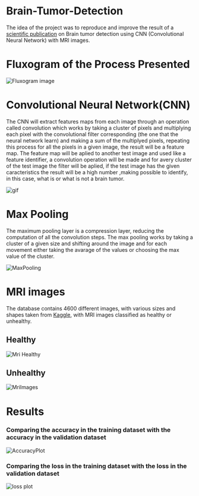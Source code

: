# Brain-Tumor-Detection
The idea of the project was to reproduce and improve the result of a [scientific publication](https://ieeexplore.ieee.org/abstract/document/8934561) on Brain tumor detection using CNN (Convolutional Neural Network) with MRI images.

# Fluxogram of the Process Presented
![Fluxogram image](https://user-images.githubusercontent.com/49374221/154573946-a21cb310-b1ca-4f07-8597-57f929b77439.png)

# Convolutional Neural Network(CNN)
The CNN will extract features maps from each image through an operation called convolution which works by taking a cluster of pixels and multiplying each pixel with the
convolutional filter corresponding (the one that the neural network learn) and making a sum of the multiplyed pixels, repeating this process for all the pixels in a
given image, the result will be a feature map. The feature map will be aplied to another test image and used like a feature identifier, a convolution operation will be 
made and for avery cluster of the test image the filter will be aplied, if the test image has the given caracteristics the result will be a high number ,making possible 
to identify, in this case, what is or what is not a brain tumor.

![gif](https://user-images.githubusercontent.com/49374221/154580423-86b2500c-815c-4186-882c-ee37c84043d1.gif)

# Max Pooling
The maximum pooling layer is a compression layer, reducing the computation of all the convolution steps. The max pooling works by taking a cluster of a given size and 
shifting around the image and for each movement either taking the avarage of the values or choosing the max value of the cluster.

![MaxPooling](https://user-images.githubusercontent.com/49374221/154583764-f7cb4209-7682-4410-b406-55d1b17cbe84.gif)

# MRI images
The database contains 4600 different images, with various sizes and shapes taken from [Kaggle](https://www.kaggle.com/), with MRI images classified as healthy or unhealthy.
## Healthy 
![Mri Healthy](https://user-images.githubusercontent.com/49374221/154584763-4cc6bae4-ec5a-4606-9bd7-ded4beb847dc.png) 

## Unhealthy
![MriImages](https://user-images.githubusercontent.com/49374221/154584440-760db88e-87e9-4054-89c6-46702bea4b73.png)

# Results

### Comparing the accuracy in the training dataset with the accuracy in the validation dataset
![AccuracyPlot](https://user-images.githubusercontent.com/49374221/154586311-3aedeee2-0759-4c55-82be-e63c39d926df.jpg)
### Comparing the loss in the training dataset with the loss in the validation dataset
![loss plot](https://user-images.githubusercontent.com/49374221/154586652-2cb0fe36-5066-4288-a4e3-068d99d92000.jpg)



